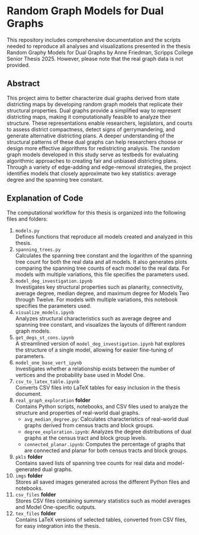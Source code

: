 # Random Graph Models for Dual Graphs

This repository includes comprehensive documentation and the scripts needed to reproduce all analyses and visualizations presented in the thesis Random Graphy Models for Dual Graphs by Anne Friedman, Scripps College Senior Thesis 2025. However, please note that the real graph data is not provided.

## Abstract

This project aims to better characterize dual graphs derived from state districting maps by developing random graph models that replicate their structural properties. Dual graphs provide a simplified way to represent districting maps, making it computationally feasible to analyze their structure. These representations enable researchers, legislators, and courts to assess district compactness, detect signs of gerrymandering, and generate alternative districting plans. A deeper understanding of the structural patterns of these dual graphs can help researchers choose or design more effective algorithms for redistricting analysis. The random graph models developed in this study serve as testbeds for evaluating algorithmic approaches to creating fair and unbiased districting plans. Through a variety of edge-adding and edge-removal strategies, the project identifies models that closely approximate two key statistics: average degree and the spanning tree constant.

## Explanation of Code
The computational workflow for this thesis is organized into the following files and folders:

1. `models.py`  
Defines functions that reproduce all models created and analyzed in this thesis.
2. `spanning_trees.py`  
Calculates the spanning tree constant and the logarithm of the spanning tree count for both the real data and all models. It also generates plots comparing the spanning tree counts of each model to the real data. For models with multiple variations, this file specifies the parameters used.
3. `model_deg_investigation.ipynb`  
Investigates key structural properties such as planarity, connectivity, average degree, median degree, and maximum degree for Models Two through Twelve. For models with multiple variations, this notebook specifies the parameters used.
4. `visualize_models.ipynb`  
Analyzes structural characteristics such as average degree and spanning tree constant, and visualizes the layouts of different random graph models.
5. `get_degs_st_cons.ipynb`  
A streamlined version of `model_deg_investigation.ipynb` hat explores the structure of a single model, allowing for easier fine-tuning of parameters.
6. `model_one_base_vert_ipynb`  
Investigates whether a relationship exists between the number of vertices and the probability base used in Model One.
7. `csv_to_latex_table.ipynb`  
Converts CSV files into LaTeX tables for easy inclusion in the thesis document.
8. `real_graph_exploration` __folder__  
Contains Python scripts, notebooks, and CSV files used to analyze the structure and properties of real-world dual graphs.
    - `avg_median_degree.py`: Calculates characteristics of real-world dual graphs derived from census tracts and block groups. 
    - `degree_exploration.ipynb`: Analyzes the degree distributions of dual graphs at the census tract and block group levels.
    - `connected_planar.ipynb`: Computes the percentage of graphs that are connected and planar for both census tracts and block groups.
9. `pkls` __folder__  
Contains saved lists of spanning tree counts for real data and model-generated dual graphs.
10. `imgs` __folder__  
Stores all saved images generated across the different Python files and notebooks.
11. `csv_files` __folder__  
Stores CSV files containing summary statistics such as model averages and Model One-specific outputs.
12. `tex_files` __folder__   
Contains LaTeX versions of selected tables, converted from CSV files, for easy integration into the thesis.